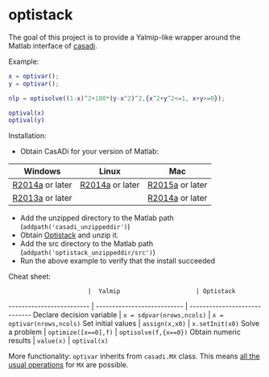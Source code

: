 # optistack
The goal of this project is to provide a Yalmip-like wrapper around the Matlab interface of [casadi](http://casadi.org).

Example:
```matlab
x = optivar();
y = optivar();

nlp = optisolve((1-x)^2+100*(y-x^2)^2,{x^2+y^2<=1, x+y>=0});

optival(x)
optival(y)
```

Installation:
 * Obtain CasADi for your version of Matlab:

Windows   |   Linux     |    Mac
----------|-------------|--------------
[R2014a](http://files.casadi.org/2.4.2/windows/casadi-matlabR2014a-v2.4.2.zip) or later |    [R2014a](http://files.casadi.org/2.4.2/linux/casadi-matlabR2014a-v2.4.2.tar.gz) or later      | [R2015a](http://files.casadi.org/2.4.2/osx/casadi-matlabR2015a-v2.4.2.tar.gz) or later
[R2013a](http://files.casadi.org/2.4.2/windows/casadi-matlabR2013a-v2.4.2.zip) or later | | [R2014a](http://files.casadi.org/2.4.2/osx/casadi-matlabR2014a-v2.4.2.tar.gz) or later |

 * Add the unzipped directory to the Matlab path (`addpath('casadi_unzippeddir')`)
 * Obtain [Optistack](https://github.com/casadi/optistack/archive/master.zip) and unzip it.
 * Add the src directory to the Matlab path (`addpath('optistack_unzippeddir/src')`)
 * Run the above example to verify that the install succeeded


Cheat sheet:

                          |  Yalmip                     | Optistack
------------------------- | --------------------------- | -----------------------------
Declare decision variable | `x = sdpvar(nrows,ncols)`   | `x = optivar(nrows,ncols)`
Set initial values        | `assign(x,x0)`              | `x.setInit(x0)`
Solve a problem           | `optimize([x==0],f)`        | `optisolve(f,{x==0})`
Obtain numeric results    | `value(x)`                  | `optival(x)`


More functionality:
`optivar` inherits from `casadi.MX` class. This means [all the usual operations](http://casadi.sourceforge.net/v2.4.1/api/html/d9/dc2/group__expression__tools.html) for `MX` are possible.






